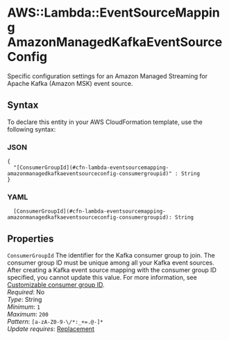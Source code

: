 # AWS::Lambda::EventSourceMapping AmazonManagedKafkaEventSourceConfig<a name="aws-properties-lambda-eventsourcemapping-amazonmanagedkafkaeventsourceconfig"></a>

Specific configuration settings for an Amazon Managed Streaming for Apache Kafka \(Amazon MSK\) event source\.

## Syntax<a name="aws-properties-lambda-eventsourcemapping-amazonmanagedkafkaeventsourceconfig-syntax"></a>

To declare this entity in your AWS CloudFormation template, use the following syntax:

### JSON<a name="aws-properties-lambda-eventsourcemapping-amazonmanagedkafkaeventsourceconfig-syntax.json"></a>

```
{
  "[ConsumerGroupId](#cfn-lambda-eventsourcemapping-amazonmanagedkafkaeventsourceconfig-consumergroupid)" : String
}
```

### YAML<a name="aws-properties-lambda-eventsourcemapping-amazonmanagedkafkaeventsourceconfig-syntax.yaml"></a>

```
  [ConsumerGroupId](#cfn-lambda-eventsourcemapping-amazonmanagedkafkaeventsourceconfig-consumergroupid): String
```

## Properties<a name="aws-properties-lambda-eventsourcemapping-amazonmanagedkafkaeventsourceconfig-properties"></a>

`ConsumerGroupId` <a name="cfn-lambda-eventsourcemapping-amazonmanagedkafkaeventsourceconfig-consumergroupid"></a>
The identifier for the Kafka consumer group to join\. The consumer group ID must be unique among all your Kafka event sources\. After creating a Kafka event source mapping with the consumer group ID specified, you cannot update this value\. For more information, see [Customizable consumer group ID](https://docs.aws.amazon.com/lambda/latest/dg/with-msk.html#services-msk-consumer-group-id)\.  
_Required_: No  
_Type_: String  
_Minimum_: `1`  
_Maximum_: `200`  
_Pattern_: `[a-zA-Z0-9-\/*:_+=.@-]*`  
_Update requires_: [Replacement](https://docs.aws.amazon.com/AWSCloudFormation/latest/UserGuide/using-cfn-updating-stacks-update-behaviors.html#update-replacement)
